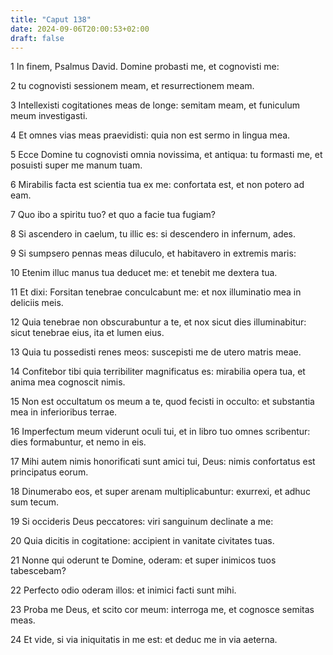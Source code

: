 ```yaml
---
title: "Caput 138"
date: 2024-09-06T20:00:53+02:00
draft: false
---
```



1 In finem, Psalmus David. Domine probasti me, et cognovisti me:

2 tu cognovisti sessionem meam, et resurrectionem meam.

3 Intellexisti cogitationes meas de longe: semitam meam, et funiculum meum investigasti.

4 Et omnes vias meas praevidisti: quia non est sermo in lingua mea.

5 Ecce Domine tu cognovisti omnia novissima, et antiqua: tu formasti me, et posuisti super me manum tuam.

6 Mirabilis facta est scientia tua ex me: confortata est, et non potero ad eam.

7 Quo ibo a spiritu tuo? et quo a facie tua fugiam?

8 Si ascendero in caelum, tu illic es: si descendero in infernum, ades.

9 Si sumpsero pennas meas diluculo, et habitavero in extremis maris:

10 Etenim illuc manus tua deducet me: et tenebit me dextera tua.

11 Et dixi: Forsitan tenebrae conculcabunt me: et nox illuminatio mea in deliciis meis.

12 Quia tenebrae non obscurabuntur a te, et nox sicut dies illuminabitur: sicut tenebrae eius, ita et lumen eius.

13 Quia tu possedisti renes meos: suscepisti me de utero matris meae.

14 Confitebor tibi quia terribiliter magnificatus es: mirabilia opera tua, et anima mea cognoscit nimis.

15 Non est occultatum os meum a te, quod fecisti in occulto: et substantia mea in inferioribus terrae.

16 Imperfectum meum viderunt oculi tui, et in libro tuo omnes scribentur: dies formabuntur, et nemo in eis.

17 Mihi autem nimis honorificati sunt amici tui, Deus: nimis confortatus est principatus eorum.

18 Dinumerabo eos, et super arenam multiplicabuntur: exurrexi, et adhuc sum tecum.

19 Si occideris Deus peccatores: viri sanguinum declinate a me:

20 Quia dicitis in cogitatione: accipient in vanitate civitates tuas.

21 Nonne qui oderunt te Domine, oderam: et super inimicos tuos tabescebam?

22 Perfecto odio oderam illos: et inimici facti sunt mihi.

23 Proba me Deus, et scito cor meum: interroga me, et cognosce semitas meas.

24 Et vide, si via iniquitatis in me est: et deduc me in via aeterna.

